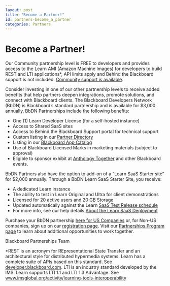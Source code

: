 ```yaml
---
layout: post
title: "Become a Partner!"
id: partners-become_a_partner
categories: Partners
---
```


# Become a Partner!

Our Community partnership level is FREE to developers and provides access to the Learn AMI (Amazon Machine Images) for developers to build REST and LTI applications*, API limits apply and Behind the Blackboard support is not included. [Community support is available](https://community.blackboard.com). 

Consider investing in one of our other partnership levels to receive added benefits that help partners deepen integrations, promote solutions, and connect with Blackboard clients. The Blackboard Developers Network (BbDN) is Blackboard’s standard partnership and is available for $3,000 annually. BbDN Partnerships include the following benefits: 

- One (1) Learn Developer License (for a self-hosted instance)
- Access to Shared SaaS sites
- Access to Behind the Blackboard Support portal for technical support
- Custom listing in our [Partner Directory](https://www.blackboard.com/partnerships/partners/directory)
- Listing in our [Blackboard App Catalog](https://appcatalog.blackboard.com/)
- Use of Blackboard Licensed Marks in marketing materials (subject to approval)
- Eligible to sponsor exhibit at [Anthology Together](https://www.anthology.com/together?utm_campaign=Global_2022_Cross_Event_UserConference_SaveTheDate_PMB_Unopened&utm_medium=email&utm_source=Eloqua&utm_content=Global_2022_Cross_Event_UserConference_SaveTheDate_PMB_Unopened) and other Blackboard events.

BbDN Partners also have the option to add-on of a “Learn SaaS Starter site” for $2,000 annually.
Through a BbDN Learn SaaS Starter Site, you receive: 
- A dedicated Learn instance
- The ability to test in Learn Original and Ultra for client demonstrations
- Licensed for 20 active users and 20 GB Storage
- Updated automatically against the Learn [SaaS Test Release schedule](https://help.blackboard.com/Learn/Administrator/SaaS/Release_Notes/Learn_SaaS_Release_Schedule#cd_schedule)
- For more info, see our help details [About the Learn SaaS Deployment](https://help.blackboard.com/Learn/Administrator/SaaS/About_Learn_SaaS_Deployment)

Purchase your BbDN partnership [here for US Companies](https://shop.blackboard.com/ccrz__ProductList?categoryId=aE25Y000000kAAhSAM&cartId=1c3c450c-88af-4f56-a9be-562a1645303d&cclcl=en_US) or, for Non-US companies, sign up on our [registration page](https://secureapp.blackboard.com/pgforms/Pages/registration/Order-Form.aspx?template=new_comm). Visit our [Partnerships Program page](https://www.blackboard.com/partnerships/become-a-partner) to learn about additional opportunities to work together.

Blackboard Partnerships Team

*REST is an acronym for REpresentational State Transfer and an architectural style for distributed hypermedia systems. Learn has a complete suite of APIs based on this standard. See [developer.blackboard.com](https://developer.blackboard.com). LTI is an industry standard developed by the IMS. Learn supports LTI 1.1 and LTI 1.3 Advantage. See www.imsglobal.org/activity/learning-tools-interoperability 